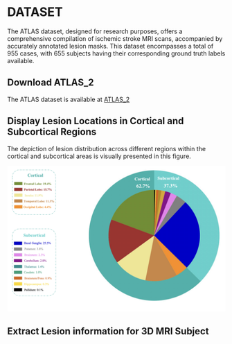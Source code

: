 # DATASET

The ATLAS dataset, designed for research purposes, offers a comprehensive compilation of ischemic stroke MRI scans, accompanied by accurately annotated lesion masks.
 This dataset encompasses a total of 955 cases, with 655 subjects having their corresponding ground truth labels available.


## Download ATLAS_2
The ATLAS dataset is available at [ATLAS_2](http://fcon_1000.projects.nitrc.org/indi/retro/atlas.html)


## Display Lesion Locations in Cortical and Subcortical Regions

The depiction of lesion distribution across different regions within the cortical and subcortical areas is visually presented in this figure.

![Figure](./figures/cortical_subcortical_distribution.png)



## Extract Lesion information for 3D MRI Subject



